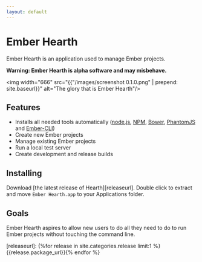 ```yaml
---
layout: default
---
```

# Ember Hearth
Ember Hearth is an application used to manage Ember projects.

**Warning: Ember Hearth is alpha software and may misbehave.**

<img width="666" src="{{"/images/screenshot 0.1.0.png" | prepend: site.baseurl}}" alt="The glory that is Ember Hearth"/>

## Features
* Installs all needed tools automatically ([node.js](http://nodejs.org), [NPM](http://npmjs.com), [Bower](http://bower.io), [PhantomJS](http://phantomjs.org) and [Ember-CLI](http://ember-cli.com))
* Create new Ember projects
* Manage existing Ember projects
* Run a local test server
* Create development and release builds

## Installing
Download [the latest release of Hearth][releaseurl]. Double click to extract and move `Ember Hearth.app` to your Applications folder.

## Goals
Ember Hearth aspires to allow new users to do all they need to do to run Ember projects without touching the command line.

[releaseurl]: {%for release in site.categories.release limit:1 %}{{release.package_url}}{% endfor %}

